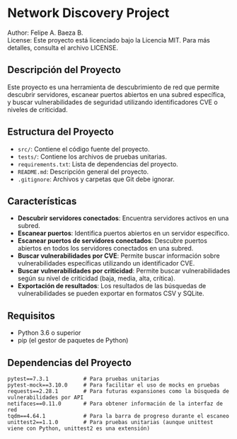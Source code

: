 # Network Discovery Project

Author: Felipe A. Baeza B.  
License: Este proyecto está licenciado bajo la Licencia MIT. Para más detalles, consulta el archivo LICENSE.

## Descripción del Proyecto

Este proyecto es una herramienta de descubrimiento de red que permite descubrir servidores, escanear puertos abiertos en una subred específica, y buscar vulnerabilidades de seguridad utilizando identificadores CVE o niveles de criticidad.

## Estructura del Proyecto

- `src/`: Contiene el código fuente del proyecto.
- `tests/`: Contiene los archivos de pruebas unitarias.
- `requirements.txt`: Lista de dependencias del proyecto.
- `README.md`: Descripción general del proyecto.
- `.gitignore`: Archivos y carpetas que Git debe ignorar.

## Características

- **Descubrir servidores conectados**: Encuentra servidores activos en una subred.
- **Escanear puertos**: Identifica puertos abiertos en un servidor específico.
- **Escanear puertos de servidores conectados**: Descubre puertos abiertos en todos los servidores conectados en una subred.
- **Buscar vulnerabilidades por CVE**: Permite buscar información sobre vulnerabilidades específicas utilizando un identificador CVE.
- **Buscar vulnerabilidades por criticidad**: Permite buscar vulnerabilidades según su nivel de criticidad (baja, media, alta, crítica).
- **Exportación de resultados**: Los resultados de las búsquedas de vulnerabilidades se pueden exportar en formatos CSV y SQLite.

## Requisitos

- Python 3.6 o superior
- pip (el gestor de paquetes de Python)

## Dependencias del Proyecto

```plaintext
pytest==7.3.1           # Para pruebas unitarias
pytest-mock==3.10.0     # Para facilitar el uso de mocks en pruebas
requests==2.28.1        # Para futuras expansiones como la búsqueda de vulnerabilidades por API
netifaces==0.11.0       # Para obtener información de la interfaz de red
tqdm==4.64.1            # Para la barra de progreso durante el escaneo
unittest2==1.1.0        # Para pruebas unitarias (aunque unittest viene con Python, unittest2 es una extensión)
```
